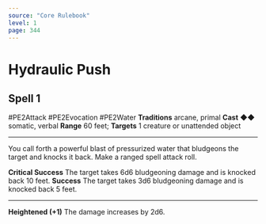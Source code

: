 ```yaml
---
source: "Core Rulebook"
level: 1
page: 344
---
```


# Hydraulic Push
## Spell 1
#PE2Attack #PE2Evocation #PE2Water 
**Traditions** arcane, primal
**Cast** ◆◆ somatic, verbal
**Range** 60 feet; **Targets** 1 creature or unattended object

-----
You call forth a powerful blast of pressurized water that bludgeons the target and knocks it back. Make a ranged spell attack roll.  

**Critical Success** The target takes 6d6 bludgeoning damage and is knocked back 10 feet. 
**Success** The target takes 3d6 bludgeoning damage and is knocked back 5 feet.  

---
**Heightened (+1)** The damage increases by 2d6.